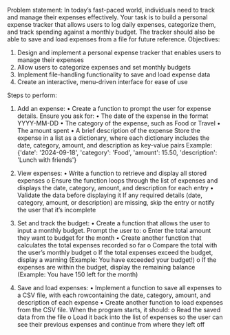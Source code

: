 Problem statement:
In today’s fast-paced world, individuals need to track and manage their expenses
effectively. Your task is to build a personal expense tracker that allows users to log
daily expenses, categorize them, and track spending against a monthly budget. The
tracker should also be able to save and load expenses from a file for future
reference.
Objectives:
1. Design and implement a personal expense tracker that enables users to
manage their expenses
2. Allow users to categorize expenses and set monthly budgets
3. Implement file-handling functionality to save and load expense data
4. Create an interactive, menu-driven interface for ease of use


Steps to perform:
1. Add an expense:
    •  Create a function to prompt the user for expense details. Ensure you ask for:
      •  The date of the expense in the format YYYY-MM-DD
      •  The category of the expense, such as Food or Travel
      •  The amount spent
      •  A brief description of the expense
    Store the expense in a list as a dictionary, where each dictionary includes the
    date, category, amount, and description as key-value pairs
    Example:
    {'date': '2024-09-18', 'category': 'Food', 'amount': 15.50, 'description':
    'Lunch with friends'}

2. View expenses:
  • Write a function to retrieve and display all stored expenses
     o Ensure the function loops through the list of expenses and displays the date, category, amount, and description for each entry
  • Validate the data before displaying it
   If any required details (date, category, amount, or description) are   missing, skip the entry or notify the user that it’s incomplete

3. Set and track the budget:
  • Create a function that allows the user to input a monthly budget. Prompt the   user to:
    o Enter the total amount they want to budget for the month
  • Create another function that calculates the total expenses recorded so far
    o Compare the total with the user’s monthly budget
    o If the total expenses exceed the budget, display a warning (Example: You have exceeded your budget!)
    o If the expenses are within the budget, display the remaining balance (Example: You have 150 left for the month)

4. Save and load expenses:
  • Implement a function to save all expenses to a CSV file, with each rowcontaining the date, category, amount, and description of each  expense
  • Create another function to load expenses from the CSV file. When the program starts, it should:
    o Read the saved data from the file
    o Load it back into the list of expenses so the user can see their previous expenses and continue from where they left off